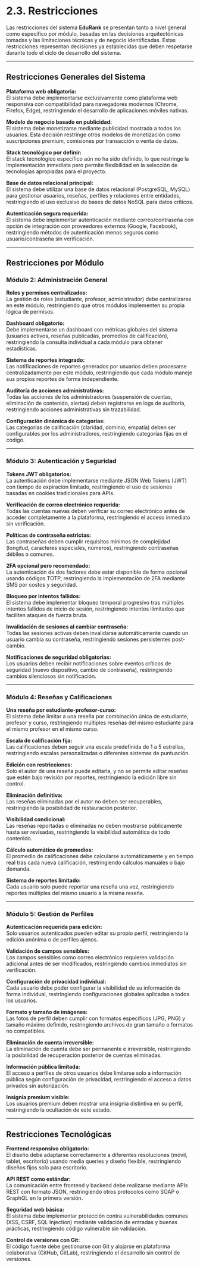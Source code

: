 # 2.3. Restricciones

Las restricciones del sistema **EduRank** se presentan tanto a nivel general como específico por módulo, basadas en las decisiones arquitectónicas tomadas y las limitaciones técnicas y de negocio identificadas. Estas restricciones representan decisiones ya establecidas que deben respetarse durante todo el ciclo de desarrollo del sistema.

---

## Restricciones Generales del Sistema

**Plataforma web obligatoria:**  
El sistema debe implementarse exclusivamente como plataforma web responsiva con compatibilidad para navegadores modernos (Chrome, Firefox, Edge), restringiendo el desarrollo de aplicaciones móviles nativas.

**Modelo de negocio basado en publicidad:**  
El sistema debe monetizarse mediante publicidad mostrada a todos los usuarios. Esta decisión restringe otros modelos de monetización como suscripciones premium, comisiones por transacción o venta de datos.

**Stack tecnológico por definir:**  
El stack tecnológico específico aún no ha sido definido, lo que restringe la implementación inmediata pero permite flexibilidad en la selección de tecnologías apropiadas para el proyecto.

**Base de datos relacional principal:**  
El sistema debe utilizar una base de datos relacional (PostgreSQL, MySQL) para gestionar usuarios, reseñas, perfiles y relaciones entre entidades, restringiendo el uso exclusivo de bases de datos NoSQL para datos críticos.


**Autenticación segura requerida:**  
El sistema debe implementar autenticación mediante correo/contraseña con opción de integración con proveedores externos (Google, Facebook), restringiendo métodos de autenticación menos seguros como usuario/contraseña sin verificación.

---

## Restricciones por Módulo

### Módulo 2: Administración General

**Roles y permisos centralizados:**  
La gestión de roles (estudiante, profesor, administrador) debe centralizarse en este módulo, restringiendo que otros módulos implementen su propia lógica de permisos.

**Dashboard obligatorio:**  
Debe implementarse un dashboard con métricas globales del sistema (usuarios activos, reseñas publicadas, promedios de calificación), restringiendo la consulta individual a cada módulo para obtener estadísticas.

**Sistema de reportes integrado:**  
Las notificaciones de reportes generados por usuarios deben procesarse centralizadamente por este módulo, restringiendo que cada módulo maneje sus propios reportes de forma independiente.

**Auditoría de acciones administrativas:**  
Todas las acciones de los administradores (suspensión de cuentas, eliminación de contenido, alertas) deben registrarse en logs de auditoría, restringiendo acciones administrativas sin trazabilidad.

**Configuración dinámica de categorías:**  
Las categorías de calificación (claridad, dominio, empatía) deben ser configurables por los administradores, restringiendo categorías fijas en el código.

---

### Módulo 3: Autenticación y Seguridad

**Tokens JWT obligatorios:**  
La autenticación debe implementarse mediante JSON Web Tokens (JWT) con tiempo de expiración limitado, restringiendo el uso de sesiones basadas en cookies tradicionales para APIs.

**Verificación de correo electrónico requerida:**  
Todas las cuentas nuevas deben verificar su correo electrónico antes de acceder completamente a la plataforma, restringiendo el acceso inmediato sin verificación.

**Políticas de contraseña estrictas:**  
Las contraseñas deben cumplir requisitos mínimos de complejidad (longitud, caracteres especiales, números), restringiendo contraseñas débiles o comunes.

**2FA opcional pero recomendado:**  
La autenticación de dos factores debe estar disponible de forma opcional usando códigos TOTP, restringiendo la implementación de 2FA mediante SMS por costos y seguridad.

**Bloqueo por intentos fallidos:**  
El sistema debe implementar bloqueo temporal progresivo tras múltiples intentos fallidos de inicio de sesión, restringiendo intentos ilimitados que faciliten ataques de fuerza bruta.

**Invalidación de sesiones al cambiar contraseña:**  
Todas las sesiones activas deben invalidarse automáticamente cuando un usuario cambia su contraseña, restringiendo sesiones persistentes post-cambio.

**Notificaciones de seguridad obligatorias:**  
Los usuarios deben recibir notificaciones sobre eventos críticos de seguridad (nuevo dispositivo, cambio de contraseña), restringiendo cambios silenciosos sin notificación.

---

### Módulo 4: Reseñas y Calificaciones

**Una reseña por estudiante-profesor-curso:**  
El sistema debe limitar a una reseña por combinación única de estudiante, profesor y curso, restringiendo múltiples reseñas del mismo estudiante para el mismo profesor en el mismo curso.

**Escala de calificación fija:**  
Las calificaciones deben seguir una escala predefinida de 1 a 5 estrellas, restringiendo escalas personalizadas o diferentes sistemas de puntuación.

**Edición con restricciones:**  
Solo el autor de una reseña puede editarla, y no se permite editar reseñas que estén bajo revisión por reportes, restringiendo la edición libre sin control.

**Eliminación definitiva:**  
Las reseñas eliminadas por el autor no deben ser recuperables, restringiendo la posibilidad de restauración posterior.

**Visibilidad condicional:**  
Las reseñas reportadas o eliminadas no deben mostrarse públicamente hasta ser revisadas, restringiendo la visibilidad automática de todo contenido.

**Cálculo automático de promedios:**  
El promedio de calificaciones debe calcularse automáticamente y en tiempo real tras cada nueva calificación, restringiendo cálculos manuales o bajo demanda.

**Sistema de reportes limitado:**  
Cada usuario solo puede reportar una reseña una vez, restringiendo reportes múltiples del mismo usuario a la misma reseña.

---

### Módulo 5: Gestión de Perfiles

**Autenticación requerida para edición:**  
Solo usuarios autenticados pueden editar su propio perfil, restringiendo la edición anónima o de perfiles ajenos.

**Validación de campos sensibles:**  
Los campos sensibles como correo electrónico requieren validación adicional antes de ser modificados, restringiendo cambios inmediatos sin verificación.

**Configuración de privacidad individual:**  
Cada usuario debe poder configurar la visibilidad de su información de forma individual, restringiendo configuraciones globales aplicadas a todos los usuarios.

**Formato y tamaño de imágenes:**  
Las fotos de perfil deben cumplir con formatos específicos (JPG, PNG) y tamaño máximo definido, restringiendo archivos de gran tamaño o formatos no compatibles.

**Eliminación de cuenta irreversible:**  
La eliminación de cuenta debe ser permanente e irreversible, restringiendo la posibilidad de recuperación posterior de cuentas eliminadas.

**Información pública limitada:**  
El acceso a perfiles de otros usuarios debe limitarse solo a información pública según configuración de privacidad, restringiendo el acceso a datos privados sin autorización.

**Insignia premium visible:**  
Los usuarios premium deben mostrar una insignia distintiva en su perfil, restringiendo la ocultación de este estado.

---

## Restricciones Tecnológicas

**Frontend responsivo obligatorio:**  
El diseño debe adaptarse correctamente a diferentes resoluciones (móvil, tablet, escritorio) usando media queries y diseño flexible, restringiendo diseños fijos solo para escritorio.

**API REST como estándar:**  
La comunicación entre frontend y backend debe realizarse mediante APIs REST con formato JSON, restringiendo otros protocolos como SOAP o GraphQL en la primera versión.

**Seguridad web básica:**  
El sistema debe implementar protección contra vulnerabilidades comunes (XSS, CSRF, SQL Injection) mediante validación de entradas y buenas prácticas, restringiendo código vulnerable sin validación.

**Control de versiones con Git:**  
El código fuente debe gestionarse con Git y alojarse en plataforma colaborativa (GitHub, GitLab), restringiendo el desarrollo sin control de versiones.


